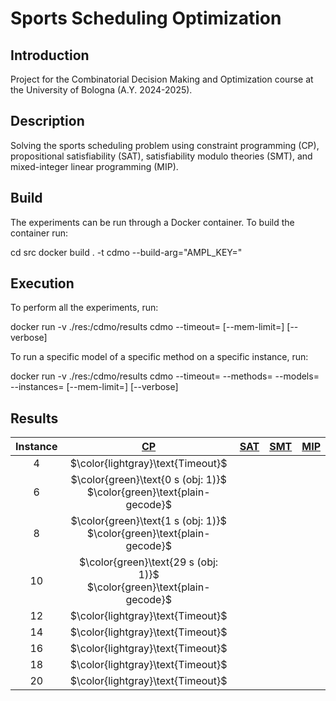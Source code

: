 # Sports Scheduling Optimization

## Introduction

Project for the Combinatorial Decision Making and Optimization course at the University of Bologna (A.Y. 2024-2025).

## Description

Solving the sports scheduling problem using constraint programming (CP), propositional satisfiability (SAT), satisfiability modulo theories (SMT), and mixed-integer linear programming (MIP).

## Build

The experiments can be run through a Docker container. To build the container run:


cd src
docker build . -t cdmo --build-arg="AMPL_KEY=<ampl-community-key>"


## Execution

To perform all the experiments, run:

docker run -v ./res:/cdmo/results cdmo
--timeout=<timeout-per-model>
[--mem-limit=<ram-limit>]
[--verbose]


To run a specific model of a specific method on a specific instance, run:

docker run -v ./res:/cdmo/results cdmo
--timeout=<timeout-per-model>
--methods=<method-name>
--models=<model-name>
--instances=<instance-number>
[--mem-limit=<ram-limit>]
[--verbose]


## Results
<!-- Do NOT remove the comments below -->
<!-- begin-status -->
| Instance | [CP](./method-statuses/cp-status.md) | [SAT](./method-statuses/sat-status.md) | [SMT](./method-statuses/smt-status.md) | [MIP](./method-statuses/mip-status.md) |
|:-:| :---:|:---:|:---:|:---:|
| $4$ | $\color{lightgray}\text{Timeout}$ | | | | 
| $6$ | $\color{green}\text{0 s (obj: 1)}$</br>$\color{green}\text{plain-gecode}$ | | | | 
| $8$ | $\color{green}\text{1 s (obj: 1)}$</br>$\color{green}\text{plain-gecode}$ | | | | 
| $10$ | $\color{green}\text{29 s (obj: 1)}$</br>$\color{green}\text{plain-gecode}$ | | | | 
| $12$ | $\color{lightgray}\text{Timeout}$ | | | | 
| $14$ | $\color{lightgray}\text{Timeout}$ | | | | 
| $16$ | $\color{lightgray}\text{Timeout}$ | | | | 
| $18$ | $\color{lightgray}\text{Timeout}$ | | | | 
| $20$ | $\color{lightgray}\text{Timeout}$ | | | | 

<!-- end-status -->
